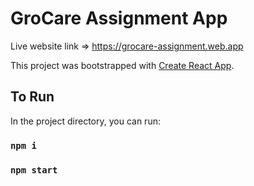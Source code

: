 # GroCare Assignment App

Live website link => https://grocare-assignment.web.app  

This project was bootstrapped with [Create React App](https://github.com/facebook/create-react-app).

## To Run

In the project directory, you can run:

### `npm i`

### `npm start`
